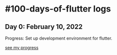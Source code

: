 # #100-days-of-flutter logs

## Day 0: February 10, 2022
Progress: Set up development environment for flutter.

[see my progress]()